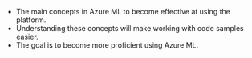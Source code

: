 - The main concepts in Azure ML to become effective at using the platform. 
- Understanding these concepts will make working with code samples easier. 
- The goal is to become more proficient using Azure ML.